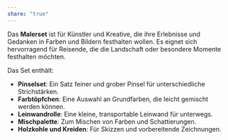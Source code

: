 ```yaml
---
share: "true"
---
```

Das **Malerset** ist für Künstler und Kreative, die ihre Erlebnisse und Gedanken in Farben und Bildern festhalten wollen. Es eignet sich hervorragend für Reisende, die die Landschaft oder besondere Momente festhalten möchten.  
  
Das Set enthält:  
  
- **Pinselset**: Ein Satz feiner und grober Pinsel für unterschiedliche Strichstärken.  
- **Farbtöpfchen**: Eine Auswahl an Grundfarben, die leicht gemischt werden können.  
- **Leinwandrolle**: Eine kleine, transportable Leinwand für unterwegs.  
- **Mischpalette**: Zum Mischen von Farben und Schattierungen.  
- **Holzkohle und Kreiden**: Für Skizzen und vorbereitende Zeichnungen.